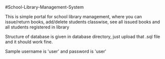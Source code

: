 #School-Library-Management-System


This is simple portal for school library management, where you can issue/return books, add/delete students classwise, see all issued books and all students registered in library 

Structure of database is given in database directory, just upload that .sql file and it should work fine.

Sample username is 'user' and password is 'user'
